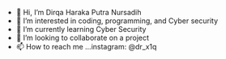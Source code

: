 - 👋 Hi, I’m Dirqa Haraka Putra Nursadih
- 👀 I’m interested in coding, programming, and Cyber security
- 🌱 I’m currently learning Cyber Security
- 💞️ I’m looking to collaborate on a project
- 📫 How to reach me ...instagram: @dr_x1q

<!---
dirkaharaka99/dirkaharaka99 is a ✨ special ✨ repository because its `README.md` (this file) appears on your GitHub profile.
You can click the Preview link to take a look at your changes.
--->
